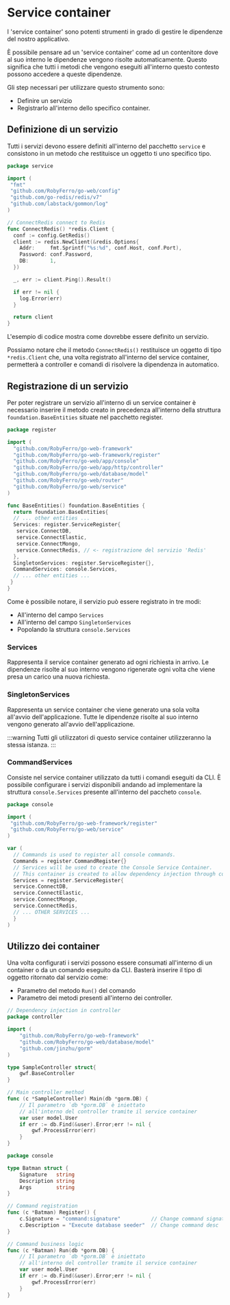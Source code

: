 # Service container

I 'service container' sono potenti strumenti in grado di gestire le dipendenze del nostro applicativo.

È possibile pensare ad un 'service container' come ad un contenitore dove al suo interno le dipendenze vengono risolte automaticamente.
Questo significa che tutti i metodi che vengono eseguiti all'interno questo contesto possono accedere a queste dipendenze.

Gli step necessari per utilizzare questo strumento sono:

* Definire un servizio
* Registrarlo all'interno dello specifico container.

## Definizione di un servizio

Tutti i servizi devono essere definiti all'interno del pacchetto `service` e consistono in un metodo che restituisce un oggetto ti uno specifico tipo.

```go title="Definizione del servizio 'Redis'"
package service

import (
 "fmt"
 "github.com/RobyFerro/go-web/config"
 "github.com/go-redis/redis/v7"
 "github.com/labstack/gommon/log"
)

// ConnectRedis connect to Redis
func ConnectRedis() *redis.Client {
  conf := config.GetRedis()
  client := redis.NewClient(&redis.Options{
    Addr:     fmt.Sprintf("%s:%d", conf.Host, conf.Port),
    Password: conf.Password,
    DB:       1,
  })

  _, err := client.Ping().Result()

  if err != nil {
    log.Error(err)
  }

  return client
}
```

L'esempio di codice mostra come dovrebbe essere definito un servizio.

Possiamo notare che il metodo `ConnectRedis()` restituisce un oggetto di tipo `*redis.Client` che, una volta registrato all'interno del service container, permetterà a controller e comandi di risolvere la dipendenza in automatico.

## Registrazione di un servizio

Per poter registrare un servizio all'interno di un service container è necessario inserire il metodo creato in precedenza all'interno della struttura `foundation.BaseEntities` situate nel pacchetto register.

```go title="Registrazione del servizio 'Redis'"
package register

import (
  "github.com/RobyFerro/go-web-framework"
  "github.com/RobyFerro/go-web-framework/register"
  "github.com/RobyFerro/go-web/app/console"
  "github.com/RobyFerro/go-web/app/http/controller"
  "github.com/RobyFerro/go-web/database/model"
  "github.com/RobyFerro/go-web/router"
  "github.com/RobyFerro/go-web/service"
)

func BaseEntities() foundation.BaseEntities {
  return foundation.BaseEntities{
  // ... other entities ...
  Services: register.ServiceRegister{
   service.ConnectDB,
   service.ConnectElastic,
   service.ConnectMongo,
   service.ConnectRedis, // <- registrazione del servizio 'Redis'
  },
  SingletonServices: register.ServiceRegister{},
  CommandServices: console.Services,
  // ... other entities ...
 }
}
```

Come è possibile notare, il servizio può essere registrato in tre modi:

* All'interno del campo `Services`
* All'interno del campo `SingletonServices`
* Popolando la struttura `console.Services`

### Services

Rappresenta il service container generato ad ogni richiesta in arrivo. Le dipendenze risolte al suo interno vengono rigenerate ogni volta che viene presa un carico una nuova richiesta.

### SingletonServices

Rappresenta un service container che viene generato una sola volta all'avvio dell'applicazione.
Tutte le dipendenze risolte al suo interno vengono generato all'avvio dell'applicazione.

:::warning
Tutti gli utilizzatori di questo service container utilizzeranno la stessa istanza.
:::

### CommandServices

Consiste nel service container utilizzato da tutti i comandi eseguiti da CLI.
È possibile configurare i servizi disponibili andando ad implementare la struttura `console.Services` presente all'interno del paccheto `console`.

```go title="Registrazione servizii in console.Services"
package console

import (
 "github.com/RobyFerro/go-web-framework/register"
 "github.com/RobyFerro/go-web/service"
)

var (
  // Commands is used to register all console commands.
  Commands = register.CommandRegister{}
  // Services will be used to create the Console Service Container.
  // This container is created to allow dependency injection through console commands.
  Services = register.ServiceRegister{
  service.ConnectDB,
  service.ConnectElastic,
  service.ConnectMongo,
  service.ConnectRedis,
  // ... OTHER SERVICES ...
  }
)
```

## Utilizzo dei container

Una volta configurati i servizi possono essere consumati all'interno di un container o da un comando eseguito da CLI.
Basterà inserire il tipo di oggetto ritornato dal servizio come:

* Parametro del metodo `Run()` del comando
* Parametro dei metodi presenti all'interno dei controller.

```go title="DI all'interno di un controller"
// Dependency injection in controller
package controller

import (
    "github.com/RobyFerro/go-web-framework" 
    "github.com/RobyFerro/go-web/database/model" 
    "github.com/jinzhu/gorm"
)

type SampleController struct{
    gwf.BaseController
}

// Main controller method
func (c *SampleController) Main(db *gorm.DB) {
    // Il parametro `db *gorm.DB` è iniettato 
    // all'interno del controller tramite il service container
    var user model.User
    if err := db.Find(&user).Error;err != nil {
        gwf.ProcessError(err)
    }
}
```

```go title="DI all'interno di un comando"
package console

type Batman struct {
    Signature   string
    Description string
    Args        string
}

// Command registration
func (c *Batman) Register() {
    c.Signature = "command:signature"          // Change command signature
    c.Description = "Execute database seeder"  // Change command desc
}

// Command business logic
func (c *Batman) Run(db *gorm.DB) {
    // Il parametro `db *gorm.DB` è iniettato 
    // all'interno del controller tramite il service container
    var user model.User
    if err := db.Find(&user).Error;err != nil {
        gwf.ProcessError(err)
    }
}
```
